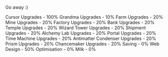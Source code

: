 Go away :)

Cursor Upgrades - 100%
Grandma Upgrades - 10%
Farm Upgrades - 20%
Mine Upgrades - 20%
Factory Upgrades - 20%
Bank Upgrades - 20%
Temple Upgrades - 20%
Wizard Tower Upgrades - 20%
Shipment Upgrades - 20%
Alchemy Lab Upgrades - 20%
Portal Upgrades - 20%
Time Machine Upgrades - 20%
Antimatter Condenser Upgrades - 20%
Prism Upgrades - 20%
Chancemaker Upgrades - 20%
Saving - 0%
Web Design - 50%
Optimisation - 0% 
Milk - 0%
